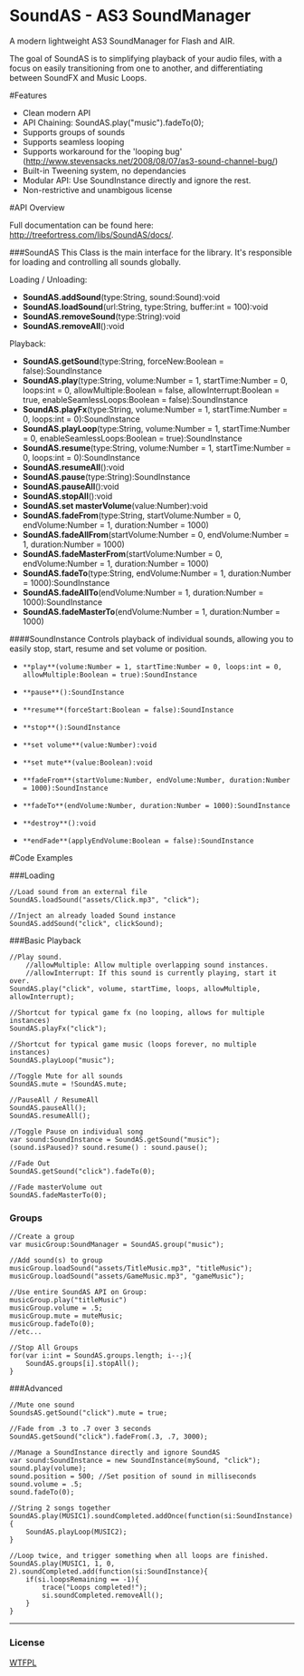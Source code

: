 [license]: https://github.com/treefortress/SoundAS/raw/master/license.txt

SoundAS - AS3 SoundManager
==========================

A modern lightweight AS3 SoundManager for Flash and AIR. 

The goal of SoundAS is to simplifying playback of your audio files, with a focus on easily transitioning from one to another, and differentiating between SoundFX and Music Loops.

#Features
* Clean modern API
* API Chaining: SoundAS.play("music").fadeTo(0);
* Supports groups of sounds
* Supports seamless looping
* Supports workaround for the 'looping bug' (http://www.stevensacks.net/2008/08/07/as3-sound-channel-bug/)
* Built-in Tweening system, no dependancies
* Modular API: Use SoundInstance directly and ignore the rest.
* Non-restrictive and unambigous license

#API Overview

Full documentation can be found here: http://treefortress.com/libs/SoundAS/docs/.

###SoundAS
This Class is the main interface for the library. It's responsible for loading and controlling all sounds globally. 

Loading / Unloading: 

*    **SoundAS.addSound**(type:String, sound:Sound):void
*    **SoundAS.loadSound**(url:String, type:String, buffer:int = 100):void
*    **SoundAS.removeSound**(type:String):void
*    **SoundAS.removeAll**():void

Playback:

*    **SoundAS.getSound**(type:String, forceNew:Boolean = false):SoundInstance
*    **SoundAS.play**(type:String, volume:Number = 1, startTime:Number = 0, loops:int = 0, allowMultiple:Boolean = false, allowInterrupt:Boolean = true, enableSeamlessLoops:Boolean = false):SoundInstance
*    **SoundAS.playFx**(type:String, volume:Number = 1, startTime:Number = 0, loops:int = 0):SoundInstance
*    **SoundAS.playLoop**(type:String, volume:Number = 1, startTime:Number = 0, enableSeamlessLoops:Boolean = true):SoundInstance
*    **SoundAS.resume**(type:String, volume:Number = 1, startTime:Number = 0, loops:int = 0):SoundInstance
*    **SoundAS.resumeAll**():void
*    **SoundAS.pause**(type:String):SoundInstance
*    **SoundAS.pauseAll**():void
*    **SoundAS.stopAll**():void
*    **SoundAS.set masterVolume**(value:Number):void
*    **SoundAS.fadeFrom**(type:String, startVolume:Number = 0, endVolume:Number = 1, duration:Number = 1000)    
*    **SoundAS.fadeAllFrom**(startVolume:Number = 0, endVolume:Number = 1, duration:Number = 1000)
*    **SoundAS.fadeMasterFrom**(startVolume:Number = 0, endVolume:Number = 1, duration:Number = 1000)    
*    **SoundAS.fadeTo**(type:String, endVolume:Number = 1, duration:Number = 1000):SoundInstance
*    **SoundAS.fadeAllTo**(endVolume:Number = 1, duration:Number = 1000):SoundInstance
*    **SoundAS.fadeMasterTo**(endVolume:Number = 1, duration:Number = 1000)    

####SoundInstance
Controls playback of individual sounds, allowing you to easily stop, start, resume and set volume or position.

*     **play**(volume:Number = 1, startTime:Number = 0, loops:int = 0, allowMultiple:Boolean = true):SoundInstance
*     **pause**():SoundInstance
*     **resume**(forceStart:Boolean = false):SoundInstance
*     **stop**():SoundInstance
*     **set volume**(value:Number):void
*     **set mute**(value:Boolean):void
*     **fadeFrom**(startVolume:Number, endVolume:Number, duration:Number = 1000):SoundInstance
*     **fadeTo**(endVolume:Number, duration:Number = 1000):SoundInstance
*     **destroy**():void
*     **endFade**(applyEndVolume:Boolean = false):SoundInstance

#Code Examples

###Loading

    //Load sound from an external file
    SoundAS.loadSound("assets/Click.mp3", "click");

    //Inject an already loaded Sound instance
    SoundAS.addSound("click", clickSound);

###Basic Playback

    //Play sound.
        //allowMultiple: Allow multiple overlapping sound instances.
        //allowInterrupt: If this sound is currently playing, start it over.
    SoundAS.play("click", volume, startTime, loops, allowMultiple, allowInterrupt);

    //Shortcut for typical game fx (no looping, allows for multiple instances)
    SoundAS.playFx("click");

    //Shortcut for typical game music (loops forever, no multiple instances)
    SoundAS.playLoop("music");

    //Toggle Mute for all sounds
    SoundAS.mute = !SoundAS.mute;

    //PauseAll / ResumeAll
    SoundAS.pauseAll();
    SoundAS.resumeAll();
     
    //Toggle Pause on individual song
    var sound:SoundInstance = SoundAS.getSound("music");
    (sound.isPaused)? sound.resume() : sound.pause();

    //Fade Out
    SoundAS.getSound("click").fadeTo(0);

    //Fade masterVolume out
    SoundAS.fadeMasterTo(0);

### Groups

    //Create a group
    var musicGroup:SoundManager = SoundAS.group("music");

    //Add sound(s) to group
    musicGroup.loadSound("assets/TitleMusic.mp3", "titleMusic");
    musicGroup.loadSound("assets/GameMusic.mp3", "gameMusic");

    //Use entire SoundAS API on Group:
    musicGroup.play("titleMusic")
    musicGroup.volume = .5;
    musicGroup.mute = muteMusic;
    musicGroup.fadeTo(0);
    //etc...

    //Stop All Groups
    for(var i:int = SoundAS.groups.length; i--;){
        SoundAS.groups[i].stopAll();
    }

###Advanced 

    //Mute one sound
    SoundsAS.getSound("click").mute = true;

    //Fade from .3 to .7 over 3 seconds
    SoundAS.getSound("click").fadeFrom(.3, .7, 3000);

	//Manage a SoundInstance directly and ignore SoundAS
    var sound:SoundInstance = new SoundInstance(mySound, "click");
    sound.play(volume);
    sound.position = 500; //Set position of sound in milliseconds
    sound.volume = .5; 
	sound.fadeTo(0);

    //String 2 songs together
    SoundAS.play(MUSIC1).soundCompleted.addOnce(function(si:SoundInstance){
        SoundAS.playLoop(MUSIC2);
    }

    //Loop twice, and trigger something when all loops are finished.
    SoundAS.play(MUSIC1, 1, 0, 2).soundCompleted.add(function(si:SoundInstance){
        if(si.loopsRemaining == -1){
            trace("Loops completed!");
            si.soundCompleted.removeAll();
        }
    }

---
### License
[WTFPL][license]

